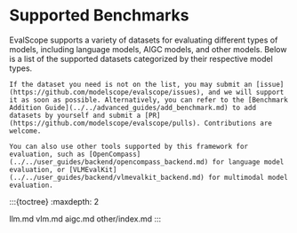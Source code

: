 # Supported Benchmarks

EvalScope supports a variety of datasets for evaluating different types of models, including language models, AIGC models, and other models. Below is a list of the supported datasets categorized by their respective model types.


```{tip}
If the dataset you need is not on the list, you may submit an [issue](https://github.com/modelscope/evalscope/issues), and we will support it as soon as possible. Alternatively, you can refer to the [Benchmark Addition Guide](../../advanced_guides/add_benchmark.md) to add datasets by yourself and submit a [PR](https://github.com/modelscope/evalscope/pulls). Contributions are welcome.

You can also use other tools supported by this framework for evaluation, such as [OpenCompass](../../user_guides/backend/opencompass_backend.md) for language model evaluation, or [VLMEvalKit](../../user_guides/backend/vlmevalkit_backend.md) for multimodal model evaluation.
```

:::{toctree}
:maxdepth: 2

llm.md
vlm.md
aigc.md
other/index.md
:::
